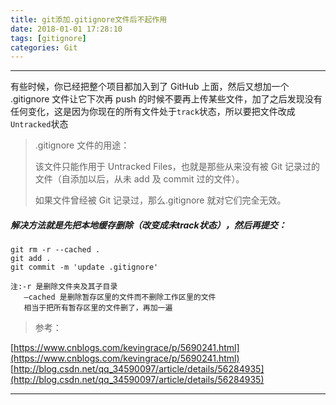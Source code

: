 ```yaml
---
title: git添加.gitignore文件后不起作用
date: 2018-01-01 17:28:10
tags: [gitignore]
categories: Git
---
```

-----
有些时候，你已经把整个项目都加入到了 GitHub 上面，然后又想加一个 .gitignore 文件让它下次再 push 的时候不要再上传某些文件，加了之后发现没有任何变化，这是因为你现在的所有文件处于`track`状态，所以要把文件改成 `Untracked`状态
> .gitignore 文件的用途：
> 
> 该文件只能作用于 Untracked Files，也就是那些从来没有被 Git 记录过的文件（自添加以后，从未 add 及 commit 过的文件）。
> 
> 如果文件曾经被 Git 记录过，那么.gitignore 就对它们完全无效。

##### 解决方法就是先把本地缓存删除（改变成未track状态），然后再提交：
	git rm -r --cached .     
	git add .
	git commit -m 'update .gitignore'

	注:-r 是删除文件夹及其子目录 
	   –cached 是删除暂存区里的文件而不删除工作区里的文件
	   相当于把所有暂存区里的文件删了，再加一遍


> 参考：
> 
[https://www.cnblogs.com/kevingrace/p/5690241.html](https://www.cnblogs.com/kevingrace/p/5690241.html)
[http://blog.csdn.net/qq_34590097/article/details/56284935](http://blog.csdn.net/qq_34590097/article/details/56284935)

----